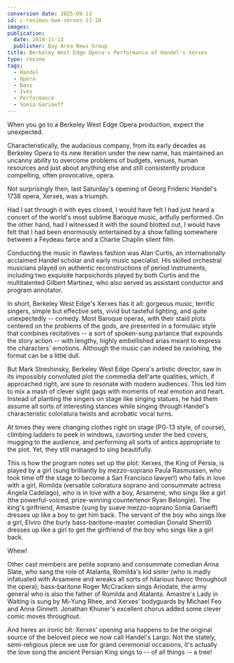 ```yaml
---
conversion date: 2025-08-13
id: c-reviews-bwe-xerxes-11-10
images:
publication:
  date: 2010-11-13
  publisher: Bay Area News Group
title: Berkeley West Edge Opera's Performance of Handel's Xerxes
type: review
tags:
  - Handel
  - Opera
  - Bass
  - Ives
  - Performance
  - Sonia Gariaeff
---
```


When you go to a Berkeley West Edge Opera production, expect the unexpected.

Characteristically, the audacious company, from its early decades as Berkeley Opera to its new iteration under the new name, has maintained an uncanny ability to overcome problems of budgets, venues, human resources and just about anything else and still consistently produce compelling, often provocative, opera.

Not surprisingly then, last Saturday's opening of Georg Frideric Handel's 1738 opera, Xerxes, was a triumph.

Had I sat through it with eyes closed, I would have felt I had just heard a concert of the world's most sublime Baroque music, artfully performed. On the other hand, had I witnessed it with the sound blotted out, I would have felt that I had been enormously entertained by a show falling somewhere between a Feydeau farce and a Charlie Chaplin silent film.

Conducting the music in flawless fashion was Alan Curtis, an internationally acclaimed Handel scholar and early music specialist. His skilled orchestral musicians played on authentic reconstructions of period instruments, including two exquisite harpsichords played by both Curtis and the multitalented Gilbert Martinez, who also served as assistant conductor and program annotator.

In short, Berkeley West Edge's Xerxes has it all: gorgeous music, terrific singers, simple but effective sets, vivid but tasteful lighting, and quite unexpectedly -- comedy. Most Baroque operas, with their staid plots centered on the problems of the gods, are presented in a formulaic style that combines recitatives -- a sort of spoken-sung parlance that expounds the story action -- with lengthy, highly embellished arias meant to express the characters' emotions. Although the music can indeed be ravishing, the format can be a little dull.

But Mark Streshinsky, Berkeley West Edge Opera's artistic director, saw in its impossibly convoluted plot the commedia dell'arte qualities, which, if approached right, are sure to resonate with modern audiences. This led him to mix a mash of clever sight gags with moments of real emotion and heart. Instead of planting the singers on stage like singing statues, he had them assume all sorts of interesting stances while singing through Handel's characteristic coloratura twists and acrobatic vocal turns.

At times they were changing clothes right on stage (PG-13 style, of course), climbing ladders to peek in windows, cavorting under the bed covers, mugging to the audience, and performing all sorts of antics appropriate to the plot. Yet, they still managed to sing beautifully.

This is how the program notes set up the plot: Xerxes, the King of Persia, is played by a girl (sung brilliantly by mezzo-soprano Paula Rasmussen, who took time off the stage to become a San Francisco lawyer!) who falls in love with a girl, Romilda (versatile coloratura soprano and consummate actress Angela Cadelago), who is in love with a boy, Arsamene, who sings like a girl (the powerful-voiced, prize-winning countertenor Ryan Belongie). The king's girlfriend, Amastre (sung by suave mezzo-soprano Sonia Gariaeff) dresses up like a boy to get him back. The servant of the boy who sings like a girl, Elviro (the burly bass-baritone-master comedian Donald Sherrill) dresses up like a girl to get the girlfriend of the boy who sings like a girl back.

Whew!

Other cast members are petite soprano and consummate comedian Anna Slate, who sang the role of Atalanta, Romilda's kid sister (who is madly infatuated with Arsamene and wreaks all sorts of hilarious havoc throughout the opera); bass-baritone Roger McCracken sings Ariodate, the army general who is also the father of Romilda and Atalanta. Amastre's Lady in Waiting is sung by Mi-Yung Rhee, and Xerxes' bodyguards by Michael Feo and Anna Ginnett. Jonathan Khuner's excellent chorus added some clever comic moves throughout.

And heres an ironic bit: Xerxes' opening aria happens to be the original source of the beloved piece we now call Handel's Largo. Not the stately, semi-religious piece we use for grand ceremonial occasions, it's actually the love song the ancient Persian King sings to -- of all things -- a tree!


